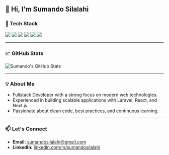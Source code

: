 ## 👋 Hi, I'm Sumando Silalahi

### 🚀 Tech Stack
<p>
  <img src="https://img.shields.io/badge/PHP-777BB4?style=flat&logo=php&logoColor=white" />
  <img src="https://img.shields.io/badge/JavaScript-F7DF1E?style=flat&logo=javascript&logoColor=black" />
  <img src="https://img.shields.io/badge/Laravel-FF2D20?style=flat&logo=laravel&logoColor=white" />
  <img src="https://img.shields.io/badge/Next.js-000000?style=flat&logo=next.js&logoColor=white" />
  <img src="https://img.shields.io/badge/React-20232A?style=flat&logo=react&logoColor=61DAFB" />
  <img src="https://img.shields.io/badge/Node.js-339933?style=flat&logo=node.js&logoColor=white" />
</p>

---

### 📈 GitHub Stats
![Sumando's GitHub Stats](https://github-readme-stats.vercel.app/api?username=Sumandosilalahi2929&show_icons=true&theme=tokyonight&hide_border=true)

---

### 💡 About Me
- Fullstack Developer with a strong focus on modern web technologies.
- Experienced in building scalable applications with Laravel, React, and Next.js.
- Passionate about clean code, best practices, and continuous learning.

---

### 📫 Let's Connect
- **Email:** [sumandosilalahi@gmail.com](mailto:sumandosilalahi@gmail.com)  
- **LinkedIn:** [linkedin.com/in/sumandosilalahi](https://www.linkedin.com/in/sumandosilalahi)
